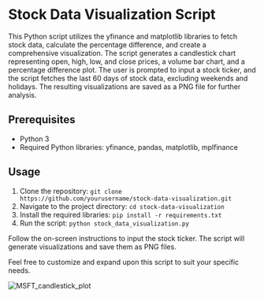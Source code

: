 # Stock Data Visualization Script

This Python script utilizes the yfinance and matplotlib libraries to fetch stock data, calculate the percentage difference, and create a comprehensive visualization. The script generates a candlestick chart representing open, high, low, and close prices, a volume bar chart, and a percentage difference plot. The user is prompted to input a stock ticker, and the script fetches the last 60 days of stock data, excluding weekends and holidays. The resulting visualizations are saved as a PNG file for further analysis.

## Prerequisites
- Python 3
- Required Python libraries: yfinance, pandas, matplotlib, mplfinance

## Usage
1. Clone the repository: `git clone https://github.com/yourusername/stock-data-visualization.git`
2. Navigate to the project directory: `cd stock-data-visualization`
3. Install the required libraries: `pip install -r requirements.txt`
4. Run the script: `python stock_data_visualization.py`

Follow the on-screen instructions to input the stock ticker. The script will generate visualizations and save them as PNG files.

Feel free to customize and expand upon this script to suit your specific needs.

![MSFT_candlestick_plot](https://github.com/jovanshernandez/stock_analysis_visualization/assets/15150787/ce732d41-f8b3-4cd8-a592-c8b03c5fb249)
